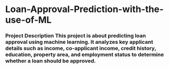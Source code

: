 # Loan-Approval-Prediction-with-the-use-of-ML
###  Project Description   This project is about predicting loan approval using machine learning. It analyzes key applicant details such as income, co-applicant income, credit history, education, property area, and employment status to determine whether a loan should be approved.  
